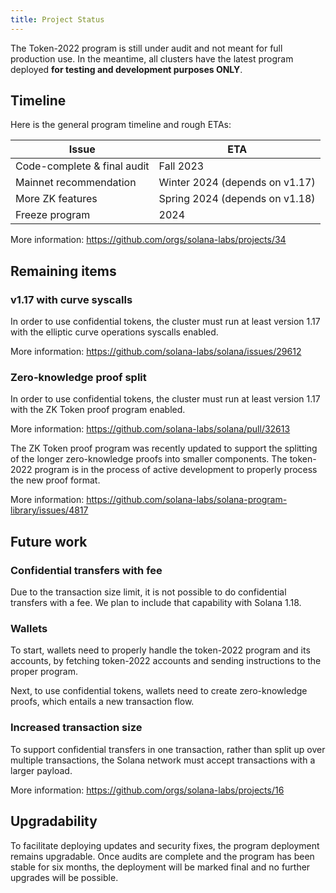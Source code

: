 ```yaml
---
title: Project Status
---
```


The Token-2022 program is still under audit and not meant for full production use.
In the meantime, all clusters have the latest program deployed **for testing and
development purposes ONLY**.

## Timeline

Here is the general program timeline and rough ETAs:

| Issue                       | ETA                            |
| --------------------------- | ------------------------------ |
| Code-complete & final audit | Fall 2023                      |
| Mainnet recommendation      | Winter 2024 (depends on v1.17) |
| More ZK features            | Spring 2024 (depends on v1.18) |
| Freeze program              | 2024                           |

More information: https://github.com/orgs/solana-labs/projects/34

## Remaining items

### v1.17 with curve syscalls

In order to use confidential tokens, the cluster must run at least version 1.17
with the elliptic curve operations syscalls enabled.

More information: https://github.com/solana-labs/solana/issues/29612

### Zero-knowledge proof split

In order to use confidential tokens, the cluster must run at least version 1.17
with the ZK Token proof program enabled.

More information: https://github.com/solana-labs/solana/pull/32613

The ZK Token proof program was recently updated to support the splitting of
the longer zero-knowledge proofs into smaller components. The
token-2022 program is in the process of active development to properly process
the new proof format.

More information: https://github.com/solana-labs/solana-program-library/issues/4817

## Future work

### Confidential transfers with fee

Due to the transaction size limit, it is not possible to do confidential transfers
with a fee. We plan to include that capability with Solana 1.18.

### Wallets

To start, wallets need to properly handle the token-2022 program and its accounts,
by fetching token-2022 accounts and sending instructions to the proper program.

Next, to use confidential tokens, wallets need to create zero-knowledge proofs,
which entails a new transaction flow.

### Increased transaction size

To support confidential transfers in one transaction, rather than split up over
multiple transactions, the Solana network must accept transactions with a larger
payload.

More information: https://github.com/orgs/solana-labs/projects/16

## Upgradability

To facilitate deploying updates and security fixes, the program deployment remains
upgradable. Once audits are complete and the program has been stable for six months,
the deployment will be marked final and no further upgrades will be possible.

